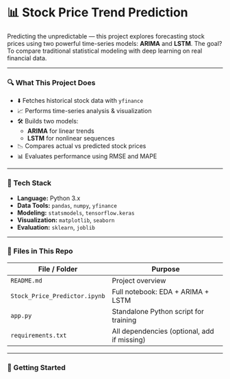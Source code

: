 # 📊 Stock Price Trend Prediction

Predicting the unpredictable — this project explores forecasting stock prices using two powerful time-series models: **ARIMA** and **LSTM**. The goal? To compare traditional statistical modeling with deep learning on real financial data.

---

### 🔍 What This Project Does

- ⬇️ Fetches historical stock data with `yfinance`
- 📈 Performs time-series analysis & visualization
- 🛠️ Builds two models:
  - **ARIMA** for linear trends
  - **LSTM** for nonlinear sequences
- 📉 Compares actual vs predicted stock prices
- 📊 Evaluates performance using RMSE and MAPE

---

### 🧰 Tech Stack

- **Language:** Python 3.x  
- **Data Tools:** `pandas`, `numpy`, `yfinance`  
- **Modeling:** `statsmodels`, `tensorflow.keras`  
- **Visualization:** `matplotlib`, `seaborn`  
- **Evaluation:** `sklearn`, `joblib`

---

### 📁 Files in This Repo

| File / Folder               | Purpose                                      |
|----------------------------|----------------------------------------------|
| `README.md`                | Project overview                             |
| `Stock_Price_Predictor.ipynb` | Full notebook: EDA + ARIMA + LSTM         |
| `app.py`                   | Standalone Python script for training        |
| `requirements.txt`         | All dependencies (optional, add if missing)  |

---

### 🚀 Getting Started

